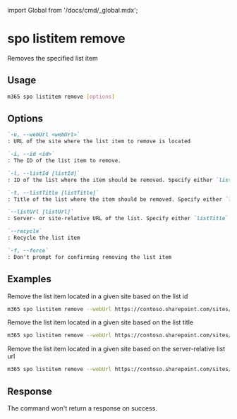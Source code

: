 <!-- DISCLAIMER: All secrets, passwords, and sensitive values in this document are examples only and not real credentials. -->
import Global from '/docs/cmd/_global.mdx';

# spo listitem remove

Removes the specified list item

## Usage

```sh
m365 spo listitem remove [options]
```

## Options

```md definition-list
`-u, --webUrl <webUrl>`
: URL of the site where the list item to remove is located

`-i, --id <id>`
: The ID of the list item to remove.

`-l, --listId [listId]`
: ID of the list where the item should be removed. Specify either `listTitle`, `listId` or `listUrl`

`-t, --listTitle [listTitle]`
: Title of the list where the item should be removed. Specify either `listTitle`, `listId` or `listUrl`

`--listUrl [listUrl]`
: Server- or site-relative URL of the list. Specify either `listTitle`, `listId` or `listUrl`

`--recycle`
: Recycle the list item

`-f, --force`
: Don't prompt for confirming removing the list item
```

<Global />

## Examples

Remove the list item located in a given site based on the list id

```sh
m365 spo listitem remove --webUrl https://contoso.sharepoint.com/sites/project-x --listId 0cd891ef-afce-4e55-b836-fce03286cccf --id 1
```

Remove the list item located in a given site based on the list title

```sh
m365 spo listitem remove --webUrl https://contoso.sharepoint.com/sites/project-x --listTitle 'List 1' --id 1
```

Remove the list item located in a given site based on the server-relative list url

```sh
m365 spo listitem remove --webUrl https://contoso.sharepoint.com/sites/project-x --listUrl /sites/project-x/lists/TestList --id 1
```

## Response

The command won't return a response on success.

